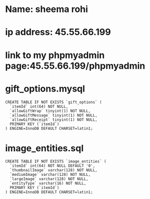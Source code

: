 # Name: sheema rohi

# ip address: 45.55.66.199

# link to my phpmyadmin page:45.55.66.199/phpmyadmin

# gift_options.mysql

```
CREATE TABLE IF NOT EXISTS `gift_options` (
  `itemId` int(64) NOT NULL,
  `allowGiftWrap` tinyint(1) NOT NULL,
  `allowGiftMessage` tinyint(1) NOT NULL,
  `allowGiftReceipt` tinyint(1) NOT NULL,
  PRIMARY KEY (`itemId`)
) ENGINE=InnoDB DEFAULT CHARSET=latin1;
```
# image_entities.sql

```
CREATE TABLE IF NOT EXISTS `image_entities` (
  `itemId` int(64) NOT NULL DEFAULT '0',
  `thumbnailImage` varchar(128) NOT NULL,
  `mediumImage` varchar(128) NOT NULL,
  `largeImage` varchar(128) NOT NULL,
  `entityType` varchar(16) NOT NULL,
  PRIMARY KEY (`itemId`)
) ENGINE=InnoDB DEFAULT CHARSET=latin1;
```
